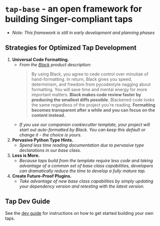 # `tap-base` - an open framework for building Singer-compliant taps

- _Note: This framework is still in early development and planning phases_

## Strategies for Optimized Tap Development

1. **Universal Code Formatting.**
    - _From the [Black](https://black.readthedocs.io) product description:_
      > By using Black, you agree to cede control over minutiae of hand-formatting. In return, Black gives you speed, determinism, and freedom from pycodestyle nagging about formatting. You will save time and mental energy for more important matters. **Black makes code review faster by producing the smallest diffs possible.** Blackened code looks the same regardless of the project you’re reading. **Formatting becomes transparent after a while and you can focus on the content instead.**
    - _If you use our companion cookiecutter template, your project will start out auto-formatted by Black. You can keep this default or change it - the choice is yours._
2. **Pervasive Python Type Hints.**
    - _Spend less time reading documentation due to pervasive type declarations in our base class._
3. **Less is More.**
    - _Because taps build from the template require less code and taking advantage of a common set of  base class capabilities, developers can dramatically reduce the time to develop a fully mature tap._
4. **Create Future-Proof Plugins.**
    - _Take advantage of new base class capabilities by simply updating your dependency version and retesting with the latest version._

## Tap Dev Guide

See the [dev guide](docs/dev_guide.md) for instructions on how to get started building your own
taps.
